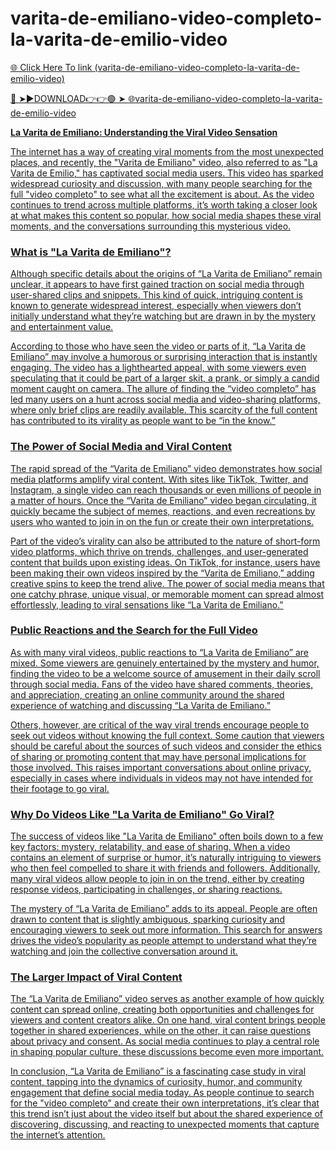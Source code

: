 # varita-de-emiliano-video-completo-la-varita-de-emilio-video

<a href="https://qomlix.cfd/SABGF4"> 🌐 Click Here To link (varita-de-emiliano-video-completo-la-varita-de-emilio-video)

🔴 ➤►DOWNLOAD👉👉🟢 ➤  <a href="https://qomlix.cfd/SABGF4"> 🌐varita-de-emiliano-video-completo-la-varita-de-emilio-video

**La Varita de Emiliano: Understanding the Viral Video Sensation**

The internet has a way of creating viral moments from the most unexpected places, and recently, the "Varita de Emiliano" video, also referred to as "La Varita de Emilio," has captivated social media users. This video has sparked widespread curiosity and discussion, with many people searching for the full "video completo" to see what all the excitement is about. As the video continues to trend across multiple platforms, it’s worth taking a closer look at what makes this content so popular, how social media shapes these viral moments, and the conversations surrounding this mysterious video.

### What is "La Varita de Emiliano"?

Although specific details about the origins of “La Varita de Emiliano” remain unclear, it appears to have first gained traction on social media through user-shared clips and snippets. This kind of quick, intriguing content is known to generate widespread interest, especially when viewers don’t initially understand what they’re watching but are drawn in by the mystery and entertainment value.

According to those who have seen the video or parts of it, “La Varita de Emiliano” may involve a humorous or surprising interaction that is instantly engaging. The video has a lighthearted appeal, with some viewers even speculating that it could be part of a larger skit, a prank, or simply a candid moment caught on camera. The allure of finding the “video completo” has led many users on a hunt across social media and video-sharing platforms, where only brief clips are readily available. This scarcity of the full content has contributed to its virality as people want to be “in the know.”

### The Power of Social Media and Viral Content

The rapid spread of the “Varita de Emiliano” video demonstrates how social media platforms amplify viral content. With sites like TikTok, Twitter, and Instagram, a single video can reach thousands or even millions of people in a matter of hours. Once the “Varita de Emiliano” video began circulating, it quickly became the subject of memes, reactions, and even recreations by users who wanted to join in on the fun or create their own interpretations.

Part of the video’s virality can also be attributed to the nature of short-form video platforms, which thrive on trends, challenges, and user-generated content that builds upon existing ideas. On TikTok, for instance, users have been making their own videos inspired by the “Varita de Emiliano,” adding creative spins to keep the trend alive. The power of social media means that one catchy phrase, unique visual, or memorable moment can spread almost effortlessly, leading to viral sensations like “La Varita de Emiliano.”

### Public Reactions and the Search for the Full Video

As with many viral videos, public reactions to “La Varita de Emiliano” are mixed. Some viewers are genuinely entertained by the mystery and humor, finding the video to be a welcome source of amusement in their daily scroll through social media. Fans of the video have shared comments, theories, and appreciation, creating an online community around the shared experience of watching and discussing “La Varita de Emiliano.”

Others, however, are critical of the way viral trends encourage people to seek out videos without knowing the full context. Some caution that viewers should be careful about the sources of such videos and consider the ethics of sharing or promoting content that may have personal implications for those involved. This raises important conversations about online privacy, especially in cases where individuals in videos may not have intended for their footage to go viral.

### Why Do Videos Like "La Varita de Emiliano" Go Viral?

The success of videos like "La Varita de Emiliano" often boils down to a few key factors: mystery, relatability, and ease of sharing. When a video contains an element of surprise or humor, it’s naturally intriguing to viewers who then feel compelled to share it with friends and followers. Additionally, many viral videos allow people to join in on the trend, either by creating response videos, participating in challenges, or sharing reactions.

The mystery of “La Varita de Emiliano” adds to its appeal. People are often drawn to content that is slightly ambiguous, sparking curiosity and encouraging viewers to seek out more information. This search for answers drives the video’s popularity as people attempt to understand what they’re watching and join the collective conversation around it. 

### The Larger Impact of Viral Content

The “La Varita de Emiliano” video serves as another example of how quickly content can spread online, creating both opportunities and challenges for viewers and content creators alike. On one hand, viral content brings people together in shared experiences, while on the other, it can raise questions about privacy and consent. As social media continues to play a central role in shaping popular culture, these discussions become even more important.

In conclusion, “La Varita de Emiliano” is a fascinating case study in viral content, tapping into the dynamics of curiosity, humor, and community engagement that define social media today. As people continue to search for the "video completo" and create their own interpretations, it’s clear that this trend isn’t just about the video itself but about the shared experience of discovering, discussing, and reacting to unexpected moments that capture the internet’s attention.



